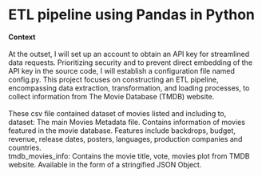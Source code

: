 # ETL pipeline using Pandas in Python

<b>Context</b><br><br>
At the outset, I will set up an account to obtain an API key for streamlined data requests. Prioritizing security and to prevent direct embedding of the API key in the source code, I will establish a configuration file named config.py. This project focuses on constructing an ETL pipeline, encompassing data extraction, transformation, and loading processes, to collect information from The Movie Database (TMDB) website.
<br><br>
These csv file contained dataset of movies listed and including to, <br>
dataset: The main Movies Metadata file. Contains information of movies featured in the movie database. Features include backdrops, budget, revenue, release dates, posters, languages, production companies and countries.<br>
tmdb_movies_info: Contains the movie title, vote, movies plot from TMDB website. Available in the form of a stringified JSON Object.<br>




